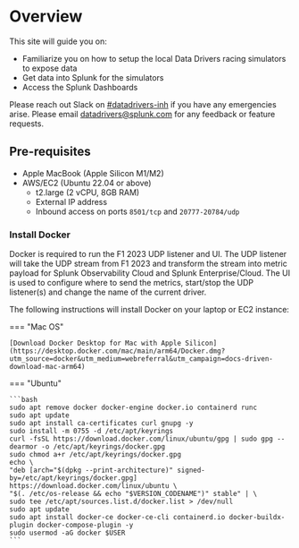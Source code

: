 # Overview

This site will guide you on:

- Familiarize you on how to setup the local Data Drivers racing simulators to expose data
- Get data into Splunk for the simulators
- Access the Splunk Dashboards

Please reach out Slack on [#datadrivers-inh](https://splunk.slack.com/archives/C03M3BSPLN7) if you have any emergencies arise. Please email [datadrivers@splunk.com](mailto:datadrivers@splunk.com) for any feedback or feature requests.

## Pre-requisites

- Apple MacBook (Apple Silicon M1/M2)
- AWS/EC2 (Ubuntu 22.04 or above)
    - t2.large (2 vCPU, 8GB RAM)
    - External IP address
    - Inbound access on ports `8501/tcp` and `20777-20784/udp`

### Install Docker

Docker is required to run the F1 2023 UDP listener and UI. The UDP listener will take the UDP stream from F1 2023 and transform the stream into metric payload for Splunk Observability Cloud and Splunk Enterprise/Cloud. The UI is used to configure where to send the metrics, start/stop the UDP listener(s) and change the name of the current driver.

The following instructions will install Docker on your laptop or EC2 instance:

=== "Mac OS"
  
    [Download Docker Desktop for Mac with Apple Silicon](https://desktop.docker.com/mac/main/arm64/Docker.dmg?utm_source=docker&utm_medium=webreferral&utm_campaign=docs-driven-download-mac-arm64)

=== "Ubuntu"

    ```bash
    sudo apt remove docker docker-engine docker.io containerd runc
    sudo apt update
    sudo apt install ca-certificates curl gnupg -y
    sudo install -m 0755 -d /etc/apt/keyrings
    curl -fsSL https://download.docker.com/linux/ubuntu/gpg | sudo gpg --dearmor -o /etc/apt/keyrings/docker.gpg
    sudo chmod a+r /etc/apt/keyrings/docker.gpg
    echo \
    "deb [arch="$(dpkg --print-architecture)" signed-by=/etc/apt/keyrings/docker.gpg] https://download.docker.com/linux/ubuntu \
    "$(. /etc/os-release && echo "$VERSION_CODENAME")" stable" | \
    sudo tee /etc/apt/sources.list.d/docker.list > /dev/null
    sudo apt update
    sudo apt install docker-ce docker-ce-cli containerd.io docker-buildx-plugin docker-compose-plugin -y
    sudo usermod -aG docker $USER
    ```
